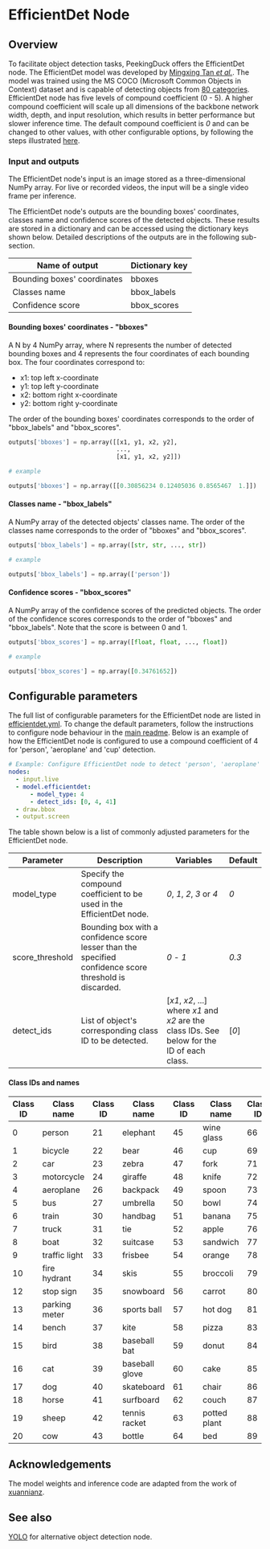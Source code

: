 # EfficientDet Node

## Overview

To facilitate object detection tasks, PeekingDuck offers the EfficientDet node. The EfficientDet model was developed by [Mingxing Tan _et al._](https://arxiv.org/pdf/1911.09070.pdf). The model was trained using the MS COCO (Microsoft Common Objects in Context) dataset and is capable of detecting objects from [80 categories](#Class-IDs-and-names). EfficientDet node has five levels of compound coefficient (0 - 5). A higher compound coefficient will scale up all dimensions of the backbone network width, depth, and input resolution, which results in better performance but slower inference time. The default compound coefficient is _0_ and can be changed to other values, with other configurable options, by following the steps illustrated [here](#Configurable-parameters).

### Input and outputs

The EfficientDet node's input is an image stored as a three-dimensional NumPy array. For live or recorded videos, the input will be a single video frame per inference.

The EfficientDet node's outputs are the bounding boxes' coordinates, classes name and confidence scores of the detected objects. These results are stored in a dictionary and can be accessed using the dictionary keys shown below. Detailed descriptions of the outputs are in the following sub-section.

| Name of output              | Dictionary key |
| --------------------------- | -------------- |
| Bounding boxes' coordinates | bboxes         |
| Classes name                | bbox_labels    |
| Confidence score            | bbox_scores    |

#### Bounding boxes' coordinates - "bboxes"

A N by 4 NumPy array, where N represents the number of detected bounding boxes and 4 represents the four coordinates of each bounding box. The four coordinates correspond to:

- x1: top left x-coordinate
- y1: top left y-coordinate
- x2: bottom right x-coordinate
- y2: bottom right y-coordinate

The order of the bounding boxes' coordinates corresponds to the order of "bbox_labels" and "bbox_scores".

```python
outputs['bboxes'] = np.array([[x1, y1, x2, y2],
                              ...,
                              [x1, y1, x2, y2]])

# example

outputs['bboxes'] = np.array([[0.30856234 0.12405036 0.8565467  1.]])
```

#### Classes name - "bbox_labels"

A NumPy array of the detected objects' classes name. The order of the classes name corresponds to the order of "bboxes" and "bbox_scores".

```python
outputs['bbox_labels'] = np.array([str, str, ..., str])

# example

outputs['bbox_labels'] = np.array(['person'])
```

#### Confidence scores - "bbox_scores"

A NumPy array of the confidence scores of the predicted objects. The order of the confidence scores corresponds to the order of "bboxes" and "bbox_labels". Note that the score is between 0 and 1.

```python
outputs['bbox_scores'] = np.array([float, float, ..., float])

# example

outputs['bbox_scores'] = np.array([0.34761652])
```

## Configurable parameters

The full list of configurable parameters for the EfficientDet node are listed in [efficientdet.yml](https://github.com/aimakerspace/PeekingDuck/blob/dev/peekingduck/configs/model/efficientdet.yml). To change the default parameters, follow the instructions to configure node behaviour in the [main readme](https://github.com/aimakerspace/PeekingDuck). Below is an example of how the EfficientDet node is configured to use a compound coefficient of 4 for 'person', 'aeroplane' and 'cup' detection.

```yaml
# Example: Configure EfficientDet node to detect 'person', 'aeroplane' and 'cup' using a compound coefficient of 4
nodes:
  - input.live
  - model.efficientdet:
      - model_type: 4
      - detect_ids: [0, 4, 41]
  - draw.bbox
  - output.screen
```

The table shown below is a list of commonly adjusted parameters for the EfficientDet node.

| Parameter       | Description                                                                                             | Variables                                                                                    | Default |
| --------------- | ------------------------------------------------------------------------------------------------------- | -------------------------------------------------------------------------------------------- | ------- |
| model_type      | Specify the compound coefficient to be used in the EfficientDet node.                                   | _0_, _1_, _2_, _3_ or _4_                                                                    | _0_     |
| score_threshold | Bounding box with a confidence score lesser than the specified confidence score threshold is discarded. | _0_ - _1_                                                                                    | _0.3_   |
| detect_ids      | List of object's corresponding class ID to be detected.                                                 | [_x1_, _x2_, ...] where _x1_ and _x2_ are the class IDs. See below for the ID of each class. | [_0_]   |

#### Class IDs and names

| Class ID | Class name    | Class ID | Class name     | Class ID | Class name   | Class ID | Class name   |
| -------- | ------------- | -------- | -------------- | -------- | ------------ | -------- | ------------ |
| 0        | person        | 21       | elephant       | 45       | wine glass   | 66       | dining table |
| 1        | bicycle       | 22       | bear           | 46       | cup          | 69       | toilet       |
| 2        | car           | 23       | zebra          | 47       | fork         | 71       | tv           |
| 3        | motorcycle    | 24       | giraffe        | 48       | knife        | 72       | laptop       |
| 4        | aeroplane     | 26       | backpack       | 49       | spoon        | 73       | mouse        |
| 5        | bus           | 27       | umbrella       | 50       | bowl         | 74       | remote       |
| 6        | train         | 30       | handbag        | 51       | banana       | 75       | keyboard     |
| 7        | truck         | 31       | tie            | 52       | apple        | 76       | cell phone   |
| 8        | boat          | 32       | suitcase       | 53       | sandwich     | 77       | microwave    |
| 9        | traffic light | 33       | frisbee        | 54       | orange       | 78       | oven         |
| 10       | fire hydrant  | 34       | skis           | 55       | broccoli     | 79       | toaster      |
| 12       | stop sign     | 35       | snowboard      | 56       | carrot       | 80       | sink         |
| 13       | parking meter | 36       | sports ball    | 57       | hot dog      | 81       | refrigerator |
| 14       | bench         | 37       | kite           | 58       | pizza        | 83       | book         |
| 15       | bird          | 38       | baseball bat   | 59       | donut        | 84       | clock        |
| 16       | cat           | 39       | baseball glove | 60       | cake         | 85       | vase         |
| 17       | dog           | 40       | skateboard     | 61       | chair        | 86       | scissors     |
| 18       | horse         | 41       | surfboard      | 62       | couch        | 87       | teddy bear   |
| 19       | sheep         | 42       | tennis racket  | 63       | potted plant | 88       | hair drier   |
| 20       | cow           | 43       | bottle         | 64       | bed          | 89       | toothbrush   |

## Acknowledgements

The model weights and inference code are adapted from the work of [xuannianz](https://github.com/xuannianz/EfficientDet).

## See also

[YOLO](https://github.com/aimakerspace/PeekingDuck/blob/dev/docs/models/yolo.md) for alternative object detection node.
